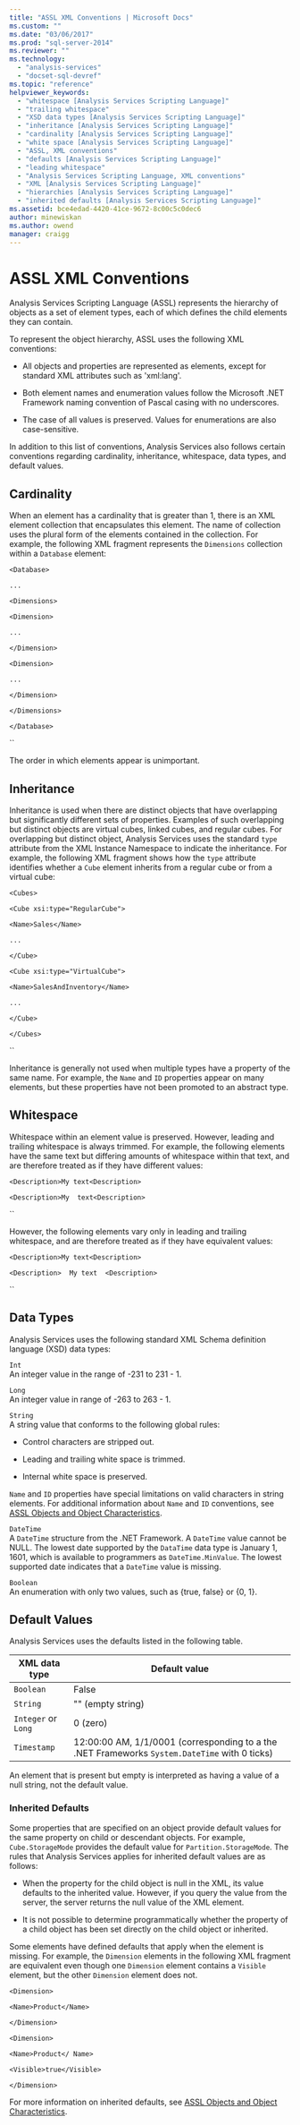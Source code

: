 ```yaml
---
title: "ASSL XML Conventions | Microsoft Docs"
ms.custom: ""
ms.date: "03/06/2017"
ms.prod: "sql-server-2014"
ms.reviewer: ""
ms.technology: 
  - "analysis-services"
  - "docset-sql-devref"
ms.topic: "reference"
helpviewer_keywords: 
  - "whitespace [Analysis Services Scripting Language]"
  - "trailing whitespace"
  - "XSD data types [Analysis Services Scripting Language]"
  - "inheritance [Analysis Services Scripting Language]"
  - "cardinality [Analysis Services Scripting Language]"
  - "white space [Analysis Services Scripting Language]"
  - "ASSL, XML conventions"
  - "defaults [Analysis Services Scripting Language]"
  - "leading whitespace"
  - "Analysis Services Scripting Language, XML conventions"
  - "XML [Analysis Services Scripting Language]"
  - "hierarchies [Analysis Services Scripting Language]"
  - "inherited defaults [Analysis Services Scripting Language]"
ms.assetid: bce4edad-4420-41ce-9672-8c00c5c0dec6
author: minewiskan
ms.author: owend
manager: craigg
---
```

# ASSL XML Conventions
  Analysis Services Scripting Language (ASSL) represents the hierarchy of objects as a set of element types, each of which defines the child elements they can contain.  
  
 To represent the object hierarchy, ASSL uses the following XML conventions:  
  
-   All objects and properties are represented as elements, except for standard XML attributes such as 'xml:lang'.  
  
-   Both element names and enumeration values follow the Microsoft .NET Framework naming convention of Pascal casing with no underscores.  
  
-   The case of all values is preserved. Values for enumerations are also case-sensitive.  
  
 In addition to this list of conventions, Analysis Services also follows certain conventions regarding cardinality, inheritance, whitespace, data types, and default values.  
  
## Cardinality  
 When an element has a cardinality that is greater than 1, there is an XML element collection that encapsulates this element. The name of collection uses the plural form of the elements contained in the collection. For example, the following XML fragment represents the `Dimensions` collection within a `Database` element:  
  
 `<Database>`  
  
 `...`  
  
 `<Dimensions>`  
  
 `<Dimension>`  
  
 `...`  
  
 `</Dimension>`  
  
 `<Dimension>`  
  
 `...`  
  
 `</Dimension>`  
  
 `</Dimensions>`  
  
 `</Database>`  
  
 ``  
  
 The order in which elements appear is unimportant.  
  
## Inheritance  
 Inheritance is used when there are distinct objects that have overlapping but significantly different sets of properties. Examples of such overlapping but distinct objects are virtual cubes, linked cubes, and regular cubes. For overlapping but distinct object, Analysis Services uses the standard `type` attribute from the XML Instance Namespace to indicate the inheritance. For example, the following XML fragment shows how the `type` attribute identifies whether a `Cube` element inherits from a regular cube or from a virtual cube:  
  
 `<Cubes>`  
  
 `<Cube xsi:type="RegularCube">`  
  
 `<Name>Sales</Name>`  
  
 `...`  
  
 `</Cube>`  
  
 `<Cube xsi:type="VirtualCube">`  
  
 `<Name>SalesAndInventory</Name>`  
  
 `...`  
  
 `</Cube>`  
  
 `</Cubes>`  
  
 ``  
  
 Inheritance is generally not used when multiple types have a property of the same name. For example, the `Name` and `ID` properties appear on many elements, but these properties have not been promoted to an abstract type.  
  
## Whitespace  
 Whitespace within an element value is preserved. However, leading and trailing whitespace is always trimmed. For example, the following elements have the same text but differing amounts of whitespace within that text, and are therefore treated as if they have different values:  
  
 `<Description>My text<Description>`  
  
 `<Description>My  text<Description>`  
  
 ``  
  
 However, the following elements vary only in leading and trailing whitespace, and are therefore treated as if they have equivalent values:  
  
 `<Description>My text<Description>`  
  
 `<Description>  My text  <Description>`  
  
 ``  
  
## Data Types  
 Analysis Services uses the following standard XML Schema definition language (XSD) data types:  
  
 `Int`  
 An integer value in the range of -231 to 231 - 1.  
  
 `Long`  
 An integer value in range of -263 to 263 - 1.  
  
 `String`  
 A string value that conforms to the following global rules:  
  
-   Control characters are stripped out.  
  
-   Leading and trailing white space is trimmed.  
  
-   Internal white space is preserved.  
  
 `Name` and `ID` properties have special limitations on valid characters in string elements. For additional information about `Name` and `ID` conventions, see [ASSL Objects and Object Characteristics](assl-objects-and-object-characteristics.md).  
  
 `DateTime`  
 A `DateTime` structure from the .NET Framework. A `DateTime` value cannot be NULL. The lowest date supported by the `DataTime` data type is January 1, 1601, which is available to programmers as `DateTime.MinValue`. The lowest supported date indicates that a `DateTime` value is missing.  
  
 `Boolean`  
 An enumeration with only two values, such as {true, false} or {0, 1}.  
  
## Default Values  
 Analysis Services uses the defaults listed in the following table.  
  
|XML data type|Default value|  
|-------------------|-------------------|  
|`Boolean`|False|  
|`String`|"" (empty string)|  
|`Integer` or `Long`|0 (zero)|  
|`Timestamp`|12:00:00 AM, 1/1/0001 (corresponding to a the .NET Frameworks `System.DateTime` with 0 ticks)|  
  
 An element that is present but empty is interpreted as having a value of a null string, not the default value.  
  
### Inherited Defaults  
 Some properties that are specified on an object provide default values for the same property on child or descendant objects. For example, `Cube.StorageMode` provides the default value for `Partition.StorageMode`. The rules that Analysis Services applies for inherited default values are as follows:  
  
-   When the property for the child object is null in the XML, its value defaults to the inherited value. However, if you query the value from the server, the server returns the null value of the XML element.  
  
-   It is not possible to determine programmatically whether the property of a child object has been set directly on the child object or inherited.  
  
 Some elements have defined defaults that apply when the element is missing. For example, the `Dimension` elements in the following XML fragment are equivalent even though one `Dimension` element contains a `Visible` element, but the other `Dimension` element does not.  
  
 `<Dimension>`  
  
 `<Name>Product</Name>`  
  
 `</Dimension>`  
  
 `<Dimension>`  
  
 `<Name>Product</ Name>`  
  
 `<Visible>true</Visible>`  
  
 `</Dimension>`  
  
 For more information on inherited defaults, see [ASSL Objects and Object Characteristics](assl-objects-and-object-characteristics.md).  
  
  

